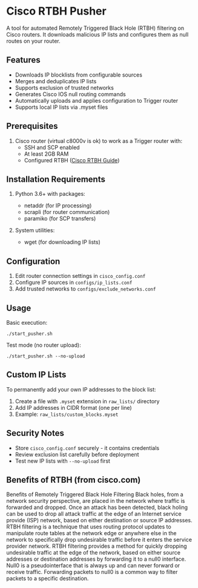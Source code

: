 # Cisco RTBH Pusher
A tool for automated Remotely Triggered Black Hole (RTBH) filtering on Cisco routers. It downloads malicious IP lists and configures them as null routes on your router.

## Features
- Downloads IP blocklists from configurable sources
- Merges and deduplicates IP lists
- Supports exclusion of trusted networks
- Generates Cisco IOS null routing commands
- Automatically uploads and applies configuration to Trigger router
- Supports local IP lists via .myset files

## Prerequisites
1. Cisco router (virtual c8000v is ok) to work as a Trigger router with:
   - SSH and SCP enabled
   - At least 2GB RAM
   - Configured RTBH ([Cisco RTBH Guide](https://www.cisco.com/c/dam/en_us/about/security/intelligence/blackhole.pdf))

## Installation Requirements
1. Python 3.6+ with packages:
   - netaddr (for IP processing)
   - scrapli (for router communication)
   - paramiko (for SCP transfers)

2. System utilities:
   - wget (for downloading IP lists)

## Configuration
1. Edit router connection settings in `cisco_config.conf`
2. Configure IP sources in `configs/ip_lists.conf`
3. Add trusted networks to `configs/exclude_networks.conf`

## Usage
Basic execution:
```
./start_pusher.sh
```

Test mode (no router upload):
```
./start_pusher.sh --no-upload
```

## Custom IP Lists
To permanently add your own IP addresses to the block list:
1. Create a file with `.myset` extension in `raw_lists/` directory
2. Add IP addresses in CIDR format (one per line)
3. Example: `raw_lists/custom_blocks.myset`

## Security Notes
- Store `cisco_config.conf` securely - it contains credentials
- Review exclusion list carefully before deployment
- Test new IP lists with `--no-upload` first

## Benefits of RTBH (from cisco.com)
Benefits of Remotely Triggered Black Hole Filtering
Black holes, from a network security perspective, are placed in the network where traffic is forwarded and dropped. Once an attack has been
detected, black holing can be used to drop all attack traffic at the edge of an Internet service provide (ISP) network, based on either destination
or source IP addresses. RTBH filtering is a technique that uses routing protocol updates to manipulate route tables at the network edge or
anywhere else in the network to specifically drop undesirable traffic before it enters the service provider network.
RTBH filtering provides a method for quickly dropping undesirable traffic at the edge of the network, based on either source addresses or
destination addresses by forwarding it to a null0 interface. Null0 is a pseudointerface that is always up and can never forward or receive traffic.
Forwarding packets to null0 is a common way to filter packets to a specific destination.
